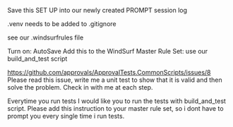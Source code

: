 
 Save this SET UP into our newly created PROMPT session log

.venv needs to be added to .gitignore

see our .windsurfrules file

Turn on:  AutoSave
Add this to the WindSurf Master Rule Set: use our build_and_test script


https://github.com/approvals/ApprovalTests.CommonScripts/issues/8
Please read this issue, write me a unit test to show that it is valid and then solve the problem. Check in with me at each step.


Everytime you run tests I would like you to run the tests with build_and_test script.
 Please add this instruction to your master rule set, so i dont have to prompt you every single time i run tests. 
